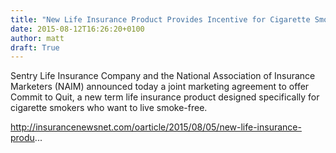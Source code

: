 ```yaml
---
title: "New Life Insurance Product Provides Incentive for Cigarette Smokers to Quit"
date: 2015-08-12T16:26:20+0100
author: matt
draft: True
---
```

Sentry Life Insurance Company and the National Association of Insurance Marketers (NAIM) announced today a joint marketing agreement to offer Commit to Quit, a new term life insurance product designed specifically for cigarette smokers who want to live smoke-free.

http://insurancenewsnet.com/oarticle/2015/08/05/new-life-insurance-produ...
